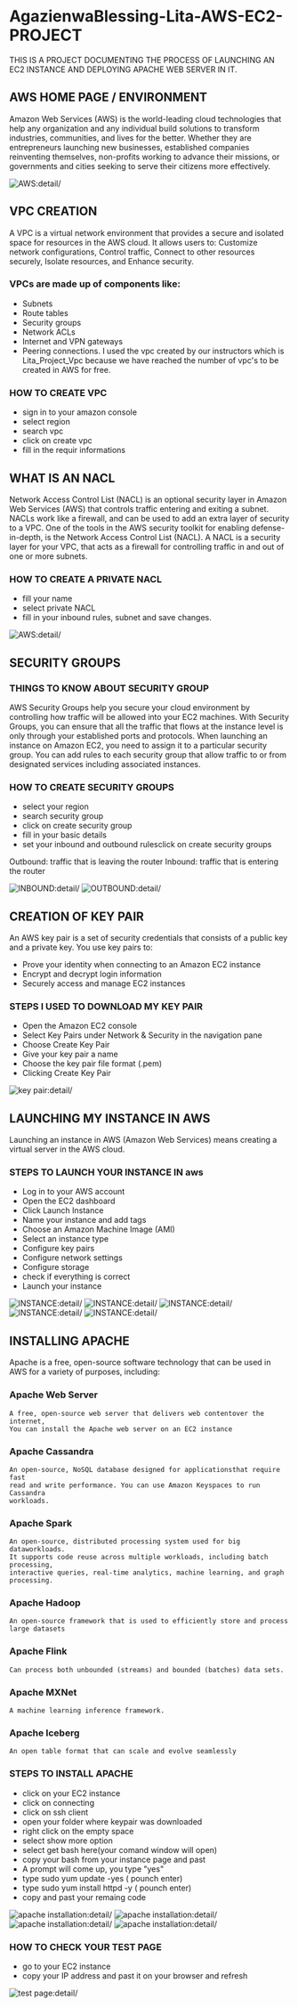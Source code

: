 # AgazienwaBlessing-Lita-AWS-EC2-PROJECT
THIS IS A PROJECT DOCUMENTING THE PROCESS OF LAUNCHING AN EC2 INSTANCE AND DEPLOYING APACHE WEB SERVER IN IT.
## AWS HOME PAGE / ENVIRONMENT
Amazon Web Services (AWS) is the world-leading cloud 
technologies that help any organization and any individual build 
solutions to transform industries, communities, and lives for the better.
Whether they are entrepreneurs launching new businesses, established 
companies reinventing themselves, non-profits working to advance their
missions, or governments and cities seeking to serve their citizens more 
effectively.

![AWS:detail/](/aws_homepage.JPG)
## VPC CREATION
A VPC is a virtual network environment that provides a secure and isolated
space for resources in the AWS cloud. It allows users to: Customize network
configurations, Control traffic, Connect to other resources securely, Isolate
resources, and Enhance security.
### VPCs are made up of components like:
* Subnets
* Route tables
* Security groups
* Network ACLs
* Internet and VPN gateways
* Peering connections.
I used the vpc created by our instructors which is Lita_Project_Vpc because we have reached the number
of vpc's to be created in AWS for free.
### HOW TO CREATE VPC
* sign in to your amazon console
* select region
* search vpc
* click on create vpc
* fill in the requir informations

## WHAT IS AN NACL
Network Access Control List (NACL) is an optional security layer in Amazon
Web Services (AWS) that controls traffic entering and exiting a subnet. NACLs
work like a firewall, and can be used to add an extra layer of security to a VPC.
One of the tools in the AWS security toolkit for enabling defense-in-depth, is the
Network Access Control List (NACL). A NACL is a security layer for your VPC, that 
acts as a firewall for controlling traffic in and out of one or more subnets.
### HOW TO CREATE A PRIVATE NACL
* fill your name
* select private NACL
* fill in your inbound rules, subnet and save changes.

![AWS:detail/](/vpc.JPG)

## SECURITY GROUPS
### THINGS TO KNOW ABOUT SECURITY GROUP
AWS Security Groups help you secure your cloud environment by controlling
how traffic will be allowed into your EC2 machines. With Security Groups,
you can ensure that all the traffic that flows at the instance level is 
only through your established ports and protocols.
When launching an instance on Amazon EC2, you need to assign it to a 
particular security group. You can add rules to each security group that
allow traffic to or from designated services including associated instances.

### HOW TO CREATE SECURITY GROUPS
* select your region
* search security group
* click on create security group
* fill in your basic details
* set your inbound and outbound rulesclick on create security groups

Outbound: traffic that is leaving the router
Inbound: traffic that is entering the router

![INBOUND:detail/](/Security_Group.JPG)
![OUTBOUND:detail/](/Security_Group2.JPG)

## CREATION OF KEY PAIR
An AWS key pair is a set of security credentials that consists of a public
key and a private key. You use key pairs to: 
* Prove your identity when connecting to an Amazon EC2 instance 
* Encrypt and decrypt login information 
* Securely access and manage EC2 instances 
### STEPS I USED TO DOWNLOAD MY KEY PAIR
* Open the Amazon EC2 console 
* Select Key Pairs under Network & Security in the navigation pane 
* Choose Create Key Pair 
* Give your key pair a name 
* Choose the key pair file format (.pem)
* Clicking Create Key Pair 

![key pair:detail/](/key_pair.JPG)

## LAUNCHING MY INSTANCE IN AWS
Launching an instance in AWS (Amazon Web Services) means creating a virtual
server in the AWS cloud. 
### STEPS TO LAUNCH YOUR INSTANCE IN aws
* Log in to your AWS account
* Open the EC2 dashboard
* Click Launch Instance
* Name your instance and add tags
* Choose an Amazon Machine Image (AMI)
* Select an instance type
* Configure key pairs
* Configure network settings
* Configure storage
* check if everything is correct
* Launch your instance 

![INSTANCE:detail/](/instance.JPG)
![INSTANCE:detail/](/instance_1.JPG)
![INSTANCE:detail/](/instance_2.JPG)
![INSTANCE:detail/](/instance_3.JPG)
![INSTANCE:detail/](/instance_4.JPG)

## INSTALLING APACHE
Apache is a free, open-source software technology that can be used in AWS
for a variety of purposes, including: 
### Apache Web Server
    A free, open-source web server that delivers web contentover the internet,
    You can install the Apache web server on an EC2 instance
### Apache Cassandra
    An open-source, NoSQL database designed for applicationsthat require fast 
    read and write performance. You can use Amazon Keyspaces to run Cassandra
    workloads. 
### Apache Spark
    An open-source, distributed processing system used for big dataworkloads. 
    It supports code reuse across multiple workloads, including batch processing,
    interactive queries, real-time analytics, machine learning, and graph processing. 
### Apache Hadoop
    An open-source framework that is used to efficiently store and process large datasets
### Apache Flink
    Can process both unbounded (streams) and bounded (batches) data sets. 
### Apache MXNet
    A machine learning inference framework.
### Apache Iceberg
    An open table format that can scale and evolve seamlessly

### STEPS TO INSTALL APACHE
* click on your EC2 instance 
* click on connecting
* click on ssh client
* open your folder where keypair was downloaded
* right click on the empty space
* select show more option
* select get bash here(your comand window will open)
* copy your bash from your instance page and past
* A prompt will come up, you type "yes"
* type sudo yum update -yes ( pounch enter)
* type sudo yum install httpd -y ( pounch enter)
* copy and past your remaing code

![apache installation:detail/](/kp.JPG)
![apache installation:detail/](/apache_download.JPG)
![apache installation:detail/](/apache_download1.JPG)
![apache installation:detail/](/apache.JPG)

### HOW TO CHECK YOUR TEST PAGE
* go to your EC2 instance
* copy your IP address and past it on your browser and refresh

![test page:detail/](/apache_text_page.JPG)
